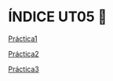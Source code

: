 # ÍNDICE UT05 🔗

[Práctica1](./Practicas/PR01/PR01.md)

[Práctica2](./Practicas/PR02/PR02.md)

[Práctica3](./Practicas/PR03/PR03.md)
